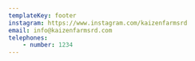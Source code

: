 ```yaml
---
templateKey: footer
instagram: https://www.instagram.com/kaizenfarmsrd
email: info@kaizenfarmsrd.com
telephones:
    - number: 1234
---
```

